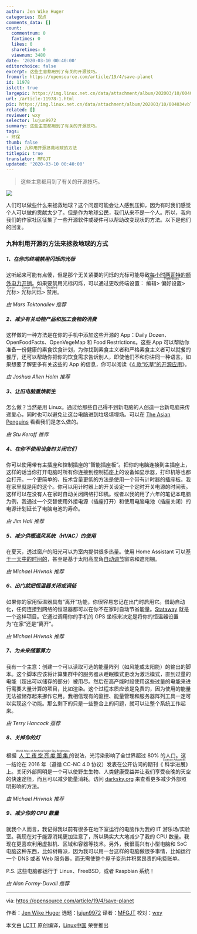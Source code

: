 ```yaml
---
author: Jen Wike Huger
categories: 观点
comments_data: []
count:
  commentnum: 0
  favtimes: 0
  likes: 0
  sharetimes: 0
  viewnum: 3480
date: '2020-03-10 00:40:00'
editorchoice: false
excerpt: 这些主意都用到了有关的开源技巧。
fromurl: https://opensource.com/article/19/4/save-planet
id: 11978
islctt: true
largepic: https://img.linux.net.cn/data/attachment/album/202003/10/004034vbl5qb5lbij66zil.jpg
url: /article-11978-1.html
pic: https://img.linux.net.cn/data/attachment/album/202003/10/004034vbl5qb5lbij66zil.jpg.thumb.jpg
related: []
reviewer: wxy
selector: lujun9972
summary: 这些主意都用到了有关的开源技巧。
tags:
- 环保
thumb: false
title: 九种用开源拯救地球的方法
titlepic: true
translator: MFGJT
updated: '2020-03-10 00:40:00'
---
```



> 
> 这些主意都用到了有关的开源技巧。
> 
> 
> 


![](/data/attachment/album/202003/10/004034vbl5qb5lbij66zil.jpg)


人们可以做些什么来拯救地球？这个问题可能会让人感到压抑，因为有时我们感觉个人可以做的贡献太少了。但是作为地球公民，我们从来不是一个人。所以，我向我们的作家社区征集了一些开源软件或硬件可以帮助改变现状的方法。以下是他们的回复。


### 九种利用开源的方法来拯救地球的方式


##### 1、在你的终端禁用闪烁的光标


这听起来可能有点傻，但是那个无关紧要的闪烁的光标可能导致[每小时两瓦特的额外电力开销](https://www.redhat.com/archives/fedora-devel-list/2009-January/msg02406.html)。如果要禁用光标闪烁，可以通过更改终端设置：<ruby> 编辑 <rt>  Edit </rt></ruby> > <ruby> 偏好设置 <rt>  Preferences </rt></ruby> > <ruby> 光标 <rt>  Cursor </rt></ruby> > <ruby> 光标闪烁 <rt>  Cursor blinking </rt></ruby> > <ruby> 禁用 <rt>  Disabled </rt></ruby>。


*由 Mars Toktonaliev 推荐*


##### 2、减少有关动物产品和加工食物的消费


这样做的一种方法是在你的手机中添加这些开源的 App：Daily Dozen、OpenFoodFacts、OpenVegeMap 和 Food Restrictions。这些 App 可以帮助你准备一份健康的素食饮食计划，为你找到素食主义者和严格素食主义者可以就餐的餐厅，还可以帮助你把你的饮食需求告诉别人，即使他们不和你讲同一种语言。如果想要了解更多有关这些的 App 的信息，你可以阅读《[4 款“吃草”的开源应用](/article-10926-1.html)》。


*由 Joshua Allen Holm 推荐*


##### 3、让旧电脑重焕新生


怎么做？当然是用 Linux。通过给那些自己得不到新电脑的人创造一台新电脑来传递爱心，同时也可以避免让这台电脑进到垃圾填埋场。可以在 [The Asian Penguins](https://opensource.com/article/19/2/asian-penguins-close-digital-divide) 看看我们是怎么做的。


*由 Stu Keroff 推荐*


##### 4、在你不使用设备时关闭它们


你可以使用带有主插座和控制插座的“智能插座板”。把你的电脑连接到主插座上，这样的话当你打开电脑时所有你连接到控制插座上的设备如显示器，打印机等也都会打开。一个更简单的、技术含量更低的方法是使用一个带有计时器的插座板。我在家里就是用的这个。你可以用计时器上的开关设定一个定时开关电源的时间表。这样可以在没有人在家时自动关闭网络打印机。或者以我的用了六年的笔记本电脑为例，我通过一个交替使用外接电源（插座打开）和使用电脑电池（插座关闭）的电源计划延长了电脑电池的寿命。


*由 Jim Hall 推荐*


##### 5、减少供暖通风系统（HVAC）的使用


在夏天，透过窗户的阳光可以为室内提供很多热量。使用 Home Assistant 可以[基于一天中的时间的](https://www.home-assistant.io/components/cover/)，甚至是基于太阳高度角[自动调节](https://www.home-assistant.io/docs/automation/trigger/#sun-trigger)窗帘和遮阳棚。


*由 Michael Hrivnak 推荐*


##### 6、出门就把恒温器关闭或调低


如果你的家用恒温器具有“离开”功能，你很容易忘记在出门时启用它。借助自动化，任何连接到网络的恒温器都可以在你不在家时自动节省能量。[Stataway](https://github.com/mhrivnak/stataway) 就是一个这样项目。它通过调用你的手机的 GPS 坐标来决定是将你的恒温器设置为“在家”还是“离开”。


*由 Michael Hrivnak 推荐*


##### 7、为未来储蓄算力


我有一个主意：创建一个可以读取可选的能量阵列（如风能或太阳能）的输出的脚本。这个脚本应该将计算集群中的服务器从睡眠模式更改为激活模式，直到过量的电能（超出可以储存的部分）被用尽。然后在高产能时段使用这些过量的电能来进行需要大量计算的项目，比如渲染。这个过程本质应该是免费的，因为使用的能量无法被储存起来挪作它用。我相信现有的监控、能量管理和服务器阵列工具一定可以实现这个功能。那么剩下的只是一些整合上的问题，就可以让整个系统工作起来。


*由 Terry Hancock 推荐*


##### 8、关掉你的灯


根据<ruby> <a href="http://advances.sciencemag.org/content/2/6/e1600377">  人工夜空亮度图集 </a> <rt>  World Atlas of Artificial Night Sky Brightness </rt></ruby>的说法，光污染影响了全世界超过 80% 的人口。这一结论在 2016 年（遵循 CC-NC 4.0 协议）发表在公开访问的期刊《<ruby> 科学进展 <rt>  Science Advances </rt></ruby>》上。关闭外部照明是一个可以使野生生物、人类健康受益并让我们享受夜晚的天空的快速途径，而且可以减少能量消耗。访问 [darksky.org](http://darksky.org/) 来查看更多减少外部照明影响的方法。


*由 Michael Hrivnak 推荐*


##### 9、减少你的 CPU 数量


就我个人而言，我记得我以前有很多在地下室运行的电脑作为我的 IT 游乐场/实验室。我现在对于能源消耗更加注意了，所以确实大大地减少了我的 CPU 数量。我现在更喜欢利用虚拟机、区域和容器等技术。另外，我很高兴有小型电脑和 SoC 电脑这种东西，比如树莓派，因为我可以用一台这样的电脑做很多事情，比如运行一个 DNS 或者 Web 服务器，而无需使整个屋子变热并积累昂贵的电费账单。


P.S. 这些电脑都运行于 Linux、FreeBSD，或者 Raspbian 系统！


*由 Alan Formy-Duvall 推荐*




---


via: <https://opensource.com/article/19/4/save-planet>


作者：[Jen Wike Huger](https://opensource.com/users/jen-wike/users/alanfdoss/users/jmpearce)  选题：[lujun9972](https://github.com/lujun9972) 译者：[MFGJT](https://github.com/MFGJT) 校对：[wxy](https://github.com/wxy)


本文由 [LCTT](https://github.com/LCTT/TranslateProject) 原创编译，[Linux中国](https://linux.cn/) 荣誉推出